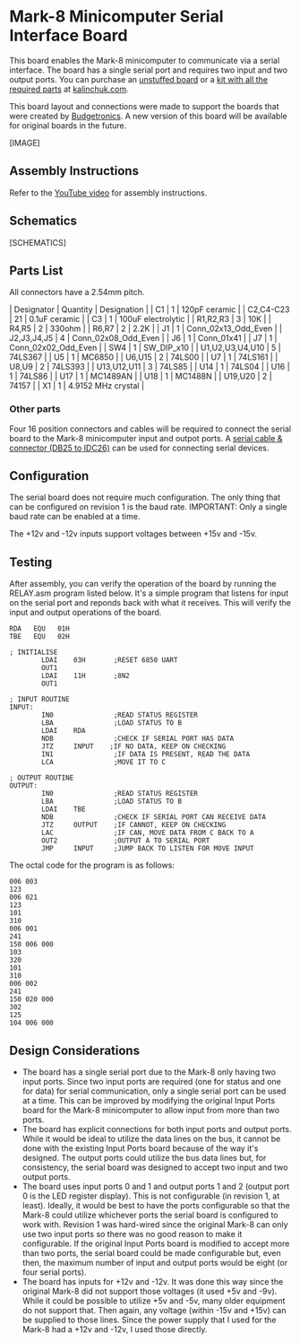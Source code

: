 # Mark-8 Minicomputer Serial Interface Board

This board enables the Mark-8 minicomputer to communicate via a serial interface. The board has a single serial port and requires two input and two output ports. You can purchase an [unstuffed board](https://www.kalinchuk.com/product-page/mark-8-minicomputer-serial-board) or a [kit with all the required parts](https://www.kalinchuk.com/product-page/mark-8-minicomputer-serial-board-kit) at [kalinchuk.com](https://kalinchuk.com).

This board layout and connections were made to support the boards that were created by [Budgetronics](https://www.budgetronics.eu/en/building-kits/mark-8-minicomputer-pcb-set-7-pieces/a-25789-20). A new version of this board will be available for original boards in the future.

[IMAGE]

## Assembly Instructions

Refer to the [YouTube video]() for assembly instructions.

## Schematics

[SCHEMATICS]

## Parts List

All connectors have a 2.54mm pitch.

| Designator        | Quantity | Designation         |
| C1                | 1        | 120pF ceramic       |
| C2,C4-C23         | 21       | 0.1uF ceramic       |
| C3                | 1        | 100uF electrolytic  |
| R1,R2,R3          | 3        | 10K                 |
| R4,R5             | 2        | 330ohm              |
| R6,R7             | 2        | 2.2K                |
| J1                | 1        | Conn_02x13_Odd_Even |
| J2,J3,J4,J5       | 4        | Conn_02x08_Odd_Even |
| J6                | 1        | Conn_01x41          |
| J7                | 1        | Conn_02x02_Odd_Even |
| SW4               | 1        | SW_DIP_x10          |
| U1,U2,U3,U4,U10   | 5        | 74LS367             |
| U5                | 1        | MC6850              |
| U6,U15            | 2        | 74LS00              |
| U7                | 1        | 74LS161             |
| U8,U9             | 2        | 74LS393             |
| U13,U12,U11       | 3        | 74LS85              |
| U14               | 1        | 74LS04              |
| U16               | 1        | 74LS86              |
| U17               | 1        | MC1489AN            |
| U18               | 1        | MC1488N             |
| U19,U20           | 2        | 74157               |
| X1                | 1        | 4.9152 MHz crystal  |

### Other parts

Four 16 position connectors and cables will be required to connect the serial board to the Mark-8 minicomputer input and outpot ports. A [serial cable & connector (DB25 to IDC26)](https://amzn.to/4cslUFx) can be used for connecting serial devices.

## Configuration

The serial board does not require much configuration. The only thing that can be configured on revision 1 is the baud rate. IMPORTANT: Only a single baud rate can be enabled at a time.

The +12v and -12v inputs support voltages between +15v and -15v.

## Testing

After assembly, you can verify the operation of the board by running the RELAY.asm program listed below. It's a simple program that listens for input on the serial port and reponds back with what it receives. This will verify the input and output operations of the board.

```
RDA   EQU   01H
TBE   EQU   02H

; INITIALISE
        LDAI    03H       ;RESET 6850 UART
        OUT1
        LDAI    11H       ;8N2 
        OUT1

; INPUT ROUTINE
INPUT:
        IN0               ;READ STATUS REGISTER
        LBA               ;LOAD STATUS TO B
        LDAI    RDA
        NDB               ;CHECK IF SERIAL PORT HAS DATA
        JTZ     INPUT    ;IF NO DATA, KEEP ON CHECKING
        IN1               ;IF DATA IS PRESENT, READ THE DATA
        LCA               ;MOVE IT TO C

; OUTPUT ROUTINE
OUTPUT:
        IN0               ;READ STATUS REGISTER
        LBA               ;LOAD STATUS TO B
        LDAI    TBE
        NDB               ;CHECK IF SERIAL PORT CAN RECEIVE DATA
        JTZ     OUTPUT    ;IF CANNOT, KEEP ON CHECKING
        LAC               ;IF CAN, MOVE DATA FROM C BACK TO A
        OUT2              ;OUTPUT A TO SERIAL PORT
        JMP     INPUT     ;JUMP BACK TO LISTEN FOR MOVE INPUT
```

The octal code for the program is as follows:

```
006 003
123
006 021
123
101
310
006 001
241
150 006 000
103
320
101
310
006 002
241
150 020 000
302
125
104 006 000
```

## Design Considerations

* The board has a single serial port due to the Mark-8 only having two input ports. Since two input ports are required (one for status and one for data) for serial communication, only a single serial port can be used at a time. This can be improved by modifying the original Input Ports board for the Mark-8 minicomputer to allow input from more than two ports.
* The board has explicit connections for both input ports and output ports. While it would be ideal to utilize the data lines on the bus, it cannot be done with the existing Input Ports board because of the way it's designed. The output ports could utilize the bus data lines but, for consistency, the serial board was designed to accept two input and two output ports.
* The board uses input ports 0 and 1 and output ports 1 and 2 (output port 0 is the LED register display). This is not configurable (in revision 1, at least). Ideally, it would be best to have the ports configurable so that the Mark-8 could utilize whichever ports the serial board is configured to work with. Revision 1 was hard-wired since the original Mark-8 can only use two input ports so there was no good reason to make it configurable. If the original Input Ports board is modified to accept more than two ports, the serial board could be made configurable but, even then, the maximum number of input and output ports would be eight (or four serial ports).
* The board has inputs for +12v and -12v. It was done this way since the original Mark-8 did not support those voltages (it used +5v and -9v). While it could be possible to utilize +5v and -5v, many older equipment do not support that. Then again, any voltage (within -15v and +15v) can be supplied to those lines. Since the power supply that I used for the Mark-8 had a +12v and -12v, I used those directly.